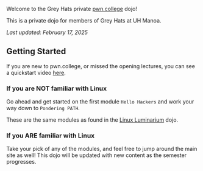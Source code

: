 Welcome to the Grey Hats private [pwn.college](https://pwn.college) dojo!

This is a private dojo for members of Grey Hats at UH Manoa.

*Last updated: February 17, 2025*

## Getting Started

If you are new to pwn.college, or missed the opening lectures, you can see a quickstart video [here](https://youtu.be/DJO1A2neZ6Y).

### If you are NOT familiar with Linux

Go ahead and get started on the first module `Hello Hackers` and work your way down to `Pondering PATH`. 

These are the same modules as found in the [Linux Luminarium](https://pwn.college/linux-luminarium/) dojo.

### If you ARE familiar with Linux

Take your pick of any of the modules, and feel free to jump around the main site as well! This dojo will be updated with new content as the semester progresses.